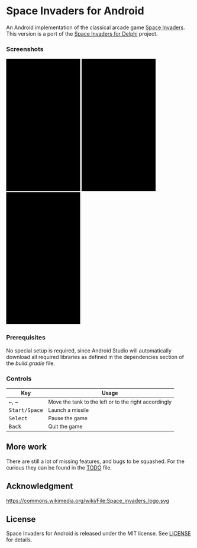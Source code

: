 # Space Invaders for Android

An Android implementation of the classical arcade game [Space Invaders](https://en.wikipedia.org/wiki/Space_Invaders). This version is a port of the [Space Invaders for Delphi](https://github.com/miselkrstovic/space-invaders-delphi) project.

### Screenshots

<img src="screenshots/main.png" width="200px"> <img src="screenshots/warmup.png" width="200px"> <img src="screenshots/mothership.png" width="200px">

### Prerequisites

No special setup is required, since Android Studio will automatically download all required libraries as defined in the dependencies section of the _build.gradle_ file.

### Controls

Key | Usage
----|-----
<kbd>&larr;</kbd>, <kbd>&rarr;</kbd> | Move the tank to the left or to the right accordingly
<kbd>Start/Space</kbd> | Launch a missile
<kbd>Select</kbd> | Pause the game
<kbd>Back</kbd> | Quit the game

## More work

There are still a lot of missing features, and bugs to be squashed. For the curious they can be found in the [TODO](TODO.md) file.

## Acknowledgment

https://commons.wikimedia.org/wiki/File:Space_invaders_logo.svg

## License

Space Invaders for Android is released under the MIT license.
See [LICENSE](./LICENSE.md) for details.

